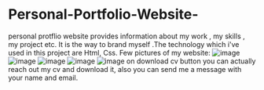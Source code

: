 # Personal-Portfolio-Website-
personal protflio website provides information about my work , my skills , my project etc. It is the way to brand myself .The technology which i've used in this project are Html, Css.
Few pictures of my website:
![image](https://user-images.githubusercontent.com/80303169/209311996-f3ba2655-65ba-405a-b232-e196cfcb38a5.png)
![image](https://user-images.githubusercontent.com/80303169/209312027-64240617-7460-49a9-beb4-9d5b031165e6.png)
![image](https://user-images.githubusercontent.com/80303169/209312087-b9cc674a-2ebc-46bc-b667-109e31b0a7f4.png)
![image](https://user-images.githubusercontent.com/80303169/209312165-32dcd0b7-3e96-4562-8e04-5e89dd42a755.png)
![image](https://user-images.githubusercontent.com/80303169/209312221-9d8c5c0d-fe54-4dc5-a8d8-73a57da582db.png)
on download cv button you can actually reach out my cv and download it, also you can send me a message with your name and email.
